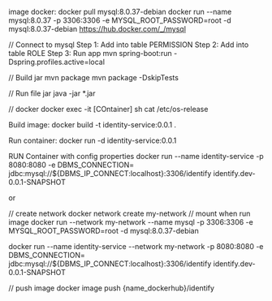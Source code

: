 image docker:
docker pull mysql:8.0.37-debian
docker run --name mysql:8.0.37 -p 3306:3306 -e MYSQL_ROOT_PASSWORD=root -d mysql:8.0.37-debian
https://hub.docker.com/_/mysql

// Connect to mysql
Step 1: Add into table PERMISSION
Step 2: Add into table ROLE
Step 3: Run app
mvn spring-boot:run -Dspring.profiles.active=local

// Build jar
mvn package
mvn package -DskipTests

// Run file jar
java -jar *.jar

// docker
docker exec -it [COntainer] sh
cat /etc/os-release

Build image:
docker build -t identity-service:0.0.1 .

Run container:
docker run -d identity-service:0.0.1

RUN Container with config properties
docker run --name identity-service -p 8080:8080 -e DBMS_CONNECTION= jdbc:mysql://${DBMS_IP_CONNECT:localhost}:3306/identify identify.dev-0.0.1-SNAPSHOT

or 

// create network
docker  network create my-network
// mount when run image
docker run --network my-network --name mysql -p 3306:3306 -e MYSQL_ROOT_PASSWORD=root -d mysql:8.0.37-debian

docker run --name identity-service --network my-network -p 8080:8080 -e DBMS_CONNECTION= jdbc:mysql://${DBMS_IP_CONNECT:localhost}:3306/identify identify.dev-0.0.1-SNAPSHOT

// push image
docker image push {name_dockerhub}/identify
